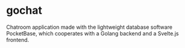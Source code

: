 # gochat
Chatroom application made with the lightweight database software PocketBase, which cooperates with a Golang backend and a Svelte.js frontend.

